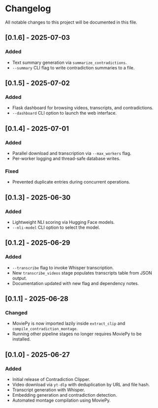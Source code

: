 # Changelog

All notable changes to this project will be documented in this file.

## [0.1.6] - 2025-07-03
### Added
- Text summary generation via `summarize_contradictions`.
- `--summary` CLI flag to write contradiction summaries to a file.

## [0.1.5] - 2025-07-02
### Added
- Flask dashboard for browsing videos, transcripts, and contradictions.
- `--dashboard` CLI option to launch the web interface.

## [0.1.4] - 2025-07-01
### Added
- Parallel download and transcription via `--max_workers` flag.
- Per-worker logging and thread-safe database writes.
### Fixed
- Prevented duplicate entries during concurrent operations.

## [0.1.3] - 2025-06-30
### Added
- Lightweight NLI scoring via Hugging Face models.
- `--nli-model` CLI option to select the model.

## [0.1.2] - 2025-06-29
### Added
- `--transcribe` flag to invoke Whisper transcription.
- New `transcribe_videos` stage populates transcripts table from JSON output.
- Documentation updated with new flag and dependency notes.

## [0.1.1] - 2025-06-28
### Changed
- MoviePy is now imported lazily inside `extract_clip` and `compile_contradiction_montage`.
- Running other pipeline stages no longer requires MoviePy to be installed.

## [0.1.0] - 2025-06-27
### Added
- Initial release of Contradiction Clipper.
- Video download via `yt-dlp` with deduplication by URL and file hash.
- Transcript generation with Whisper.
- Embedding generation and contradiction detection.
- Automated montage compilation using MoviePy.

